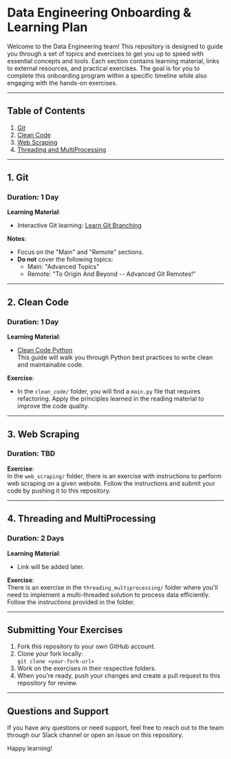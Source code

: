 # Data Engineering Onboarding & Learning Plan

Welcome to the Data Engineering team! This repository is designed to guide you through a set of topics and exercises to get you up to speed with essential concepts and tools. Each section contains learning material, links to external resources, and practical exercises. The goal is for you to complete this onboarding program within a specific timeline while also engaging with the hands-on exercises.

---

## Table of Contents
1. [Git](#git)
2. [Clean Code](#clean-code)
3. [Web Scraping](#web-scraping)
4. [Threading and MultiProcessing](#threading-and-multiprocessing)

---

## 1. Git

### Duration: 1 Day

**Learning Material**:  
- Interactive Git learning: [Learn Git Branching](https://learngitbranching.js.org/)

**Notes**:  
- Focus on the "Main" and "Remote" sections.  
- **Do not** cover the following topics:
  - Main: "Advanced Topics"
  - Remote: "To Origin And Beyond -- Advanced Git Remotes!"

---

## 2. Clean Code

### Duration: 1 Day

**Learning Material**:  
- [Clean Code Python](https://github.com/zedr/clean-code-python)  
This guide will walk you through Python best practices to write clean and maintainable code.

**Exercise**:  
- In the `clean_code/` folder, you will find a `main.py` file that requires refactoring. Apply the principles learned in the reading material to improve the code quality.

---

## 3. Web Scraping

### Duration: TBD

**Exercise**:  
In the `web_scraping/` folder, there is an exercise with instructions to perform web scraping on a given website. Follow the instructions and submit your code by pushing it to this repository.

---

## 4. Threading and MultiProcessing

### Duration: 2 Days

**Learning Material**:  
- Link will be added later.

**Exercise**:  
There is an exercise in the `threading_multiprocessing/` folder where you'll need to implement a multi-threaded solution to process data efficiently. Follow the instructions provided in the folder.

---

## Submitting Your Exercises

1. Fork this repository to your own GitHub account.
2. Clone your fork locally:  
   `git clone <your-fork-url>`
3. Work on the exercises in their respective folders.
4. When you're ready, push your changes and create a pull request to this repository for review.

---

## Questions and Support

If you have any questions or need support, feel free to reach out to the team through our Slack channel or open an issue on this repository.

Happy learning!
